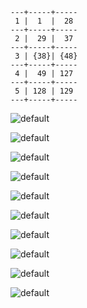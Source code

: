 ```
---+-----+-----
 1 |  1  |  28
---+-----+-----
 2 |  29 |  37
---+-----+-----
 3 | {38}| {48}
---+-----+-----
 4 |  49 | 127
---+-----+-----
 5 | 128 | 129
---+-----+-----
```

![default](https://user-images.githubusercontent.com/8466209/201078012-9b1b1575-a598-4876-aeb4-aef6e8f6d957.png)

![default](https://user-images.githubusercontent.com/8466209/201077251-993d5ce3-a131-41a9-9f7e-36cb6e5f3b14.png)

![default](https://user-images.githubusercontent.com/8466209/201078741-00eab47a-7346-4403-a6b8-c0d52956891a.png)

![default](https://user-images.githubusercontent.com/8466209/201080070-a8895143-3188-4372-ba40-6b0452f432dd.png)

![default](https://user-images.githubusercontent.com/8466209/201080731-3b71a429-5ab0-4786-a965-4813d47a19ee.png)

![default](https://user-images.githubusercontent.com/8466209/201081540-f39e3e47-fd2c-4199-ad54-8d65bd9423d9.png)

![default](https://user-images.githubusercontent.com/8466209/201084190-f171aeb3-0464-427c-bb04-772fd7c01223.png)

![default](https://user-images.githubusercontent.com/8466209/201085311-e840b515-1764-4d26-8b2d-794016969784.png)

![default](https://user-images.githubusercontent.com/8466209/201086588-c03cd0e6-fae5-4a18-b491-a34a82b28bf6.png)

![default](https://user-images.githubusercontent.com/8466209/200228973-fd99095b-aad2-4824-b3dc-d6b21fae38ea.png)
